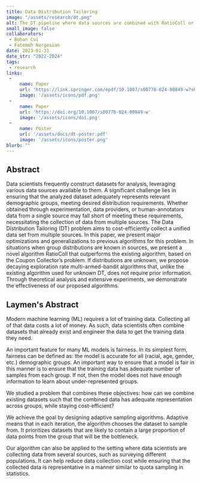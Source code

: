 ```yaml
---
title: Data Distribution Tailoring
image: "/assets/research/dt.png"
alt: The DT pipeline where data sources are combined with RatioColl or EpsilonGreedy to form a balanced unified dataset.
small_image: false
collaborators: 
 - Bohan Cui
 - Fatemeh Nargesian
date: 2023-01-31
date_str: "2022-2024"
tags:
 - research
links:
 -
     name: Paper
     url: 'https://link.springer.com/epdf/10.1007/s00778-024-00849-w?sharing_token=2bonB5NahTVl2kK5rGrNb_e4RwlQNchNByi7wbcMAY5kEMlWJtUwo8rlfs37zl_ObD_kpCeyoTf7q8ym65v9X7B-oBV6l08CTdzqVhaNsuyCgn38KzlaxxbxGHw9R8hgJFZ_WGtVt8Jm0r9IrwamIVr9ENtCVYEsn9QESg-tAqM%3D'
     image: '/assets/icons/pdf.png'
 -
     name: Paper
     url: 'https://doi.org/10.1007/s00778-024-00849-w'
     image: '/assets/icons/doi.png'
 - 
     name: Poster
     url: '/assets/docs/dt-poster.pdf'
     image: '/assets/icons/poster.png'
blurb: ""
---
```


## Abstract

Data scientists frequently construct datasets for analysis, leveraging various data sources available to them. A significant challenge lies in ensuring that the analyzed dataset adequately represents relevant demographic groups, meeting desired distribution requirements. Whether obtained through experimentation, data providers, or human-annotators data from a single source may fall short of meeting these requirements, necessitating the collection of data from multiple sources. The Data Distribution Tailoring (DT) problem aims to cost-efficiently collect a unified data set from multiple sources. In this paper, we present major optimizations and generalizations to previous algorithms for this problem. In situations when group distributions are known in sources, we present a novel algorithm RatioColl that outperforms the existing algorithm, based on the Coupon Collector’s problem. If distributions are unknown, we propose decaying exploration rate multi-armed-bandit algorithms that, unlike the existing algorithm used for unknown DT, does not require prior information. Through theoretical analysis and extensive experiments, we demonstrate the effectiveness of our proposed algorithms.

## Laymen's Abstract

Modern machine learning (ML) requires a lot of training data. Collecting all of that data costs a lot of money. As such, data scientists often combine datasets that already exist and engineer the data to get the training data they need.

An important feature for many ML models is fairness. In its simplest form, fairness can be defined as: the model is accurate for all (racial, age, gender, etc.) demographic groups. An important way to ensure that a model is fair in this manner is to ensure that the training data has adequate number of samples from each group. If not, then the model does not have enough information to learn about under-represented groups.

We studied a problem that combines these objectives: how can we combine existing datasets such that the combined data has adequate representation across groups, while staying cost-efficient?

We achieve the goal by designing adaptive sampling algorithms. Adaptive means that in each iteration, the algorithm chooses the dataset to sample from. It prioritizes datasets that are likely to contain a large proportion of data points from the group that will be the bottleneck.

Our algorithm can also be applied to the setting where data scientists are collecting data from several sources, such as surveying different populations. It can help reduce data collection cost while ensuring that the collected data is representative in a manner similar to quota sampling in statistics. 